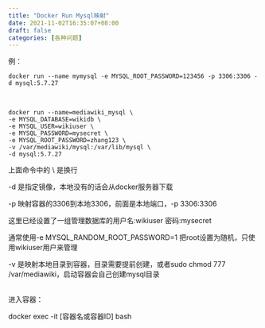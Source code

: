 ```yaml
---
title: "Docker Run Mysql映射"
date: 2021-11-02T16:35:07+08:00
draft: false
categories: [各种问题]
---
```

例：

```
docker run --name mymysql -e MYSQL_ROOT_PASSWORD=123456 -p 3306:3306 -d mysql:5.7.27
```

<br/>

```
docker run --name=mediawiki_mysql \
-e MYSQL_DATABASE=wikidb \
-e MYSQL_USER=wikiuser \
-e MYSQL_PASSWORD=mysecret \
-e MYSQL_ROOT_PASSWORD=zhang123 \
-v /var/mediawiki/mysql:/var/lib/mysql \
-d mysql:5.7.27
```

上面命令中的 \ 是换行

-d 是指定镜像，本地没有的话会从docker服务器下载

-p 映射容器的3306到本地3306，前面是本地端口，-p 3306:3306

这里已经设置了一组管理数据库的用户名:wikiuser 密码:mysecret

通常使用-e MYSQL_RANDOM_ROOT_PASSWORD=1 把root设置为随机，只使用wikiuser用户来管理

-v 是映射本地目录到容器，目录需要提前创建，或者sudo chmod 777 /var/mediawiki，启动容器会自己创建mysql目录

<br/>
进入容器：

docker exec -it [容器名或容器ID] bash
